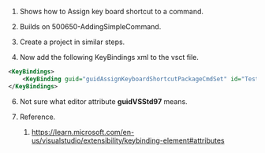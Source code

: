 
1. Shows how to Assign key board shortcut to a command.

2. Builds on 500650-AddingSimpleCommand. 

3. Create a project in similar steps.

4. Now add the following KeyBindings xml to the vsct file.

```xml
<KeyBindings>
    <KeyBinding guid="guidAssignKeyboardShortcutPackageCmdSet" id="TestCommandId" editor="guidVSStd97" key1="S" mod1="Alt"></KeyBinding>
</KeyBindings>
```

6. Not sure what editor attribute **guidVSStd97** means.

5. Reference.
   1. https://learn.microsoft.com/en-us/visualstudio/extensibility/keybinding-element#attributes